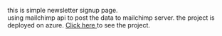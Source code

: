 this is simple newsletter signup page.  
using mailchimp api to post the data to mailchimp server.
the project is deployed on azure. 
<a href="https://my-newsletter.azurewebsites.net/">Click here </a> to see the project.
  
